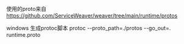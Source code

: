 使用的proto来自
https://github.com/ServiceWeaver/weaver/tree/main/runtime/protos

windows 生成protoc脚本
protoc --proto_path=./protos --go_out=. runtime.proto

